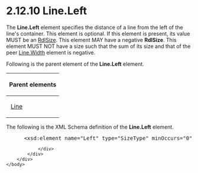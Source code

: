 <html dir="LTR" xmlns:mshelp="http://msdn.microsoft.com/mshelp" xmlns:ddue="http://ddue.schemas.microsoft.com/authoring/2003/5" xmlns:xlink="http://www.w3.org/1999/xlink" xmlns:tool="http://www.microsoft.com/tooltip">
    <head>
        <meta http-equiv="Content-Type" content="text/html; CHARSET=utf-8"></meta>
        <meta name="save" content="history"></meta>
        <title>2.12.10 Line.Left</title>
        <xml>
            <mshelp:toctitle title="2.12.10 Line.Left"></mshelp:toctitle>
            <mshelp:rltitle title="[MS-RDL]: Line.Left"></mshelp:rltitle>
            <mshelp:keyword index="A" term="0231752c-55e4-4d3d-8c31-b53e872a42a4"></mshelp:keyword>
            <mshelp:attr name="DCSext.ContentType" value="open specification"></mshelp:attr>
            <mshelp:attr name="AssetID" value="0231752c-55e4-4d3d-8c31-b53e872a42a4"></mshelp:attr>
            <mshelp:attr name="TopicType" value="kbRef"></mshelp:attr>
            <mshelp:attr name="DCSext.Title" value="[MS-RDL]: Line.Left" />
        </xml>
    </head>
    <body>
        <div id="header">
            <h1 class="heading">2.12.10 Line.Left</h1>
        </div>
        <div id="mainSection">
            <div id="mainBody">
                <div id="allHistory" class="saveHistory"></div>
                <div id="sectionSection0" class="section" name="collapseableSection">
                    

<p>The <b>Line.Left</b> element specifies the distance of a
line from the left of the line's container. This element is optional. If this
element is present, its value MUST be an <a href="b40c092e-4fe5-4f7b-a0bf-c98df1361c90.html">RdlSize</a>. This element MAY
have a negative <b>RdlSize</b>. This element MUST NOT have a size such that the
sum of its size and that of the peer <a href="10b4a822-b812-4a8c-babe-889be73ecec6.html">Line.Width</a> element is
negative.</p>

<p>Following is the parent element of the <b>Line.Left</b>
element.</p>

<table>
 <thead>
  <tr>
   <th>
   <p>Parent elements</p>
   </th>
  </tr>
 </thead>
 <tr>
  <td>
  <p> <a href="58c7b460-38b6-4039-afae-82c27404e241.html">Line</a>
  </p>
  </td>
 </tr>
</table>

<p>The following is the XML Schema definition of the <b>Line.Left</b>
element.</p>

<dl>
<dd>
<div><pre> &lt;xsd:element name=&quot;Left&quot; type=&quot;SizeType&quot; minOccurs=&quot;0&quot; /&gt;
</pre></div>
</dd></dl>


                </div>
            </div>
        </div>
    </body>
</html>
